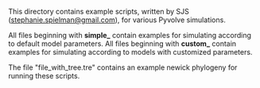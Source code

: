 This directory contains example scripts, written by SJS (stephanie.spielman@gmail.com), for various Pyvolve simulations.

All files beginning with **simple_** contain examples for simulating according to default model parameters.
All files beginning with **custom_** contain examples for simulating according to models with customized parameters.

The file "file\_with\_tree.tre" contains an example newick phylogeny for running these scripts.